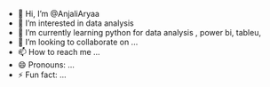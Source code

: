 - 👋 Hi, I’m @AnjaliAryaa
- 👀 I’m interested in data analysis
- 🌱 I’m currently learning python for data analysis , power bi, tableu,
- 💞️ I’m looking to collaborate on ...
- 📫 How to reach me ...
- 😄 Pronouns: ...
- ⚡ Fun fact: ...

<!---
AnjaliAryaa/AnjaliAryaa is a ✨ special ✨ repository because its `README.md` (this file) appears on your GitHub profile.
You can click the Preview link to take a look at your changes.
--->
